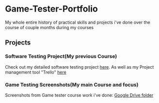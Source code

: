 # Game-Tester-Portfolio
My whole entire history of practical skills and projects i've done over the course of couple months during my courses
## Projects

### Software Testing Project(My previous Course)
Check out my detailed software testing project [here](https://docs.google.com/spreadsheets/d/1TcfCK-3TtD8ObtthIOlnjHTYRIfGgu0FYA5-iAi0KME/edit?usp=sharing).
As well as my Project management tool "Trello" [here](https://trello.com/invite/b/65c531af12ffacb3ea0da0ec/ATTI560d0db448873219ecd5ab4ec8f92502C98000A9/yummy-app-testing)
### Game Testing Screenshots(My main Course and focus)
Screenshots from Game tester course work i've done: [Google Drive folder](https://drive.google.com/drive/folders/1IDzPAKWqzKstibwGGTqbNedDGrjMDYbi?usp=sharing)
